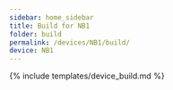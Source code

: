 ```yaml
---
sidebar: home_sidebar
title: Build for NB1
folder: build
permalink: /devices/NB1/build/
device: NB1
---
```

{% include templates/device_build.md %}
